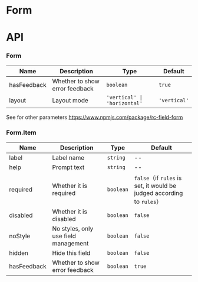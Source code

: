 # Form

<code src="./demos/demo1.tsx"></code>
<code src="./demos/demo2.tsx"></code>

# API

### Form

| Name        | Description                    | Type                         | Default      |
| ----------- | ------------------------------ | ---------------------------- | ------------ |
| hasFeedback | Whether to show error feedback | `boolean`                    | `true`       |
| layout      | Layout mode                    | `'vertical' \| 'horizontal'` | `'vertical'` |

See for other parameters https://www.npmjs.com/package/rc-field-form

### Form.Item

| Name        | Description                          | Type      | Default                                                               |
| ----------- | ------------------------------------ | --------- | --------------------------------------------------------------------- |
| label       | Label name                           | `string`  | --                                                                    |
| help        | Prompt text                          | `string`  | --                                                                    |
| required    | Whether it is required               | `boolean` | `false`（if `rules` is set, it would be judged according to `rules`） |
| disabled    | Whether it is disabled               | `boolean` | `false`                                                               |
| noStyle     | No styles, only use field management | `boolean` | `false`                                                               |
| hidden      | Hide this field                      | `boolean` | `false`                                                               |
| hasFeedback | Whether to show error feedback       | `boolean` | `true`                                                                |
